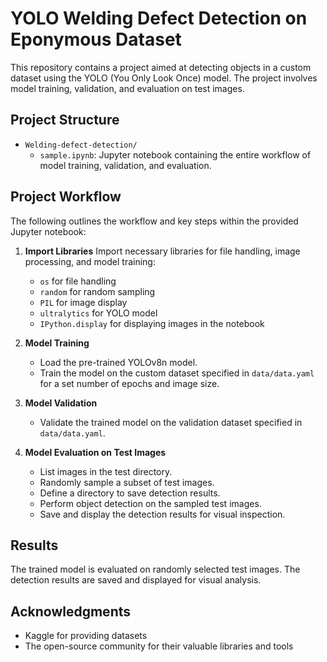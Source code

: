 # YOLO Welding Defect Detection on Eponymous Dataset
This repository contains a project aimed at detecting objects in a custom dataset using the YOLO (You Only Look Once) model. The project involves model training, validation, and evaluation on test images.

## Project Structure
- `Welding-defect-detection/`
    - `sample.ipynb`: Jupyter notebook containing the entire workflow of model training, validation, and evaluation.

## Project Workflow

The following outlines the workflow and key steps within the provided Jupyter notebook:

1. **Import Libraries**
   Import necessary libraries for file handling, image processing, and model training:
    - `os` for file handling
    - `random` for random sampling
    - `PIL` for image display
    - `ultralytics` for YOLO model
    - `IPython.display` for displaying images in the notebook

2. **Model Training**
    - Load the pre-trained YOLOv8n model.
    - Train the model on the custom dataset specified in `data/data.yaml` for a set number of epochs and image size.

3. **Model Validation**
    - Validate the trained model on the validation dataset specified in `data/data.yaml`.

4. **Model Evaluation on Test Images**
    - List images in the test directory.
    - Randomly sample a subset of test images.
    - Define a directory to save detection results.
    - Perform object detection on the sampled test images.
    - Save and display the detection results for visual inspection.

## Results
The trained model is evaluated on randomly selected test images. The detection results are saved and displayed for visual analysis.

## Acknowledgments

- Kaggle for providing datasets
- The open-source community for their valuable libraries and tools